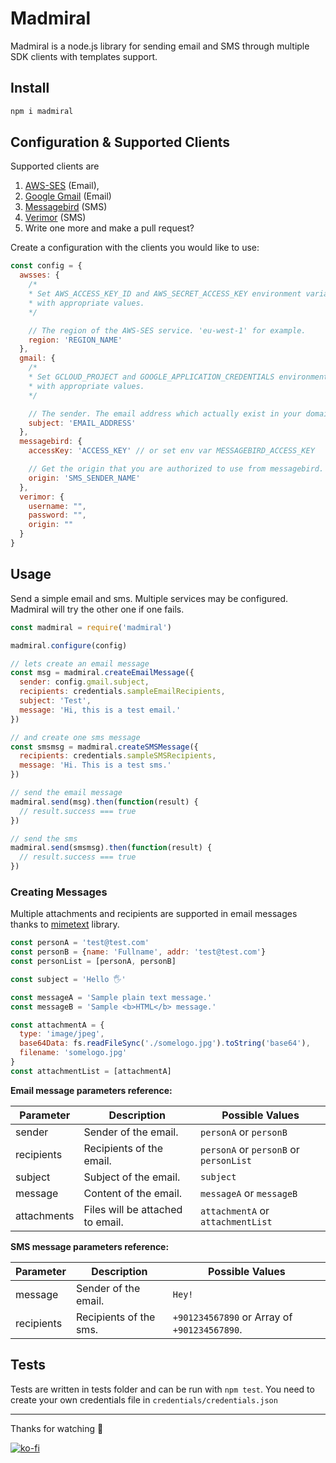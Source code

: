 # Madmiral
Madmiral is a node.js library for sending email and SMS through multiple SDK clients with templates support.

## Install
```sh
npm i madmiral
```

## Configuration & Supported Clients
Supported clients are

1. [AWS-SES][13e5593a] (Email),
2. [Google Gmail][fb6f016b] (Email)
3. [Messagebird][46697165] (SMS)
4. [Verimor](47697165) (SMS)
5. Write one more and make a pull request?

  [13e5593a]: https://aws.amazon.com/ses/ "AWS Simple Email Service"
  [fb6f016b]: https://developers.google.com/gmail/api "Google Gmail API"
  [46697165]: https://messagebird.com/ "Messagebird SMS"
  [47697165]: https://verimor.com.tr "Verimor SMS"

Create a configuration with the clients you would like to use:

```js
const config = {
  awsses: {
    /*
    * Set AWS_ACCESS_KEY_ID and AWS_SECRET_ACCESS_KEY environment variables
    * with appropriate values.
    */

    // The region of the AWS-SES service. 'eu-west-1' for example.
    region: 'REGION_NAME'
  },
  gmail: {
    /*
    * Set GCLOUD_PROJECT and GOOGLE_APPLICATION_CREDENTIALS environment variables
    * with appropriate values.
    */

    // The sender. The email address which actually exist in your domain.
    subject: 'EMAIL_ADDRESS'
  },
  messagebird: {
    accessKey: 'ACCESS_KEY' // or set env var MESSAGEBIRD_ACCESS_KEY

    // Get the origin that you are authorized to use from messagebird.
    origin: 'SMS_SENDER_NAME'
  },
  verimor: {
    username: "",
    password: "",
    origin: ""
  }
}
```

## Usage
Send a simple email and sms. Multiple services may be configured. Madmiral will try the other one if one fails.
```js
const madmiral = require('madmiral')

madmiral.configure(config)

// lets create an email message
const msg = madmiral.createEmailMessage({
  sender: config.gmail.subject,
  recipients: credentials.sampleEmailRecipients,
  subject: 'Test',
  message: 'Hi, this is a test email.'
})

// and create one sms message
const smsmsg = madmiral.createSMSMessage({
  recipients: credentials.sampleSMSRecipients,
  message: 'Hi. This is a test sms.'
})

// send the email message
madmiral.send(msg).then(function(result) {
  // result.success === true
})

// send the sms
madmiral.send(smsmsg).then(function(result) {
  // result.success === true
})
```

### Creating Messages
Multiple attachments and recipients are supported in email messages thanks to [mimetext](https://github.com/muratgozel/MIMEText) library.
```js
const personA = 'test@test.com'
const personB = {name: 'Fullname', addr: 'test@test.com'}
const personList = [personA, personB]

const subject = 'Hello 🖐'

const messageA = 'Sample plain text message.'
const messageB = 'Sample <b>HTML</b> message.'

const attachmentA = {
  type: 'image/jpeg',
  base64Data: fs.readFileSync('./somelogo.jpg').toString('base64'),
  filename: 'somelogo.jpg'
}
const attachmentList = [attachmentA]
```
**Email message parameters reference:**

Parameter  |  Description  |  Possible Values
--|--|--
sender  |  Sender of the email.  |  `personA` or `personB`
recipients  |  Recipients of the email.  |  `personA` or `personB` or `personList`
subject  |  Subject of the email.  |  `subject`
message  |  Content of the email.  |  `messageA` or `messageB`
attachments  |  Files will be attached to email.  |  `attachmentA` or `attachmentList`

**SMS message parameters reference:**

Parameter  |  Description  |  Possible Values
--|--|--
message  |  Sender of the email.  |  `Hey!`
recipients  |  Recipients of the sms.  |  `+901234567890` or Array of `+901234567890`.

## Tests
Tests are written in tests folder and can be run with `npm test`. You need to create your own credentials file in `credentials/credentials.json`

---

Thanks for watching 🐬

[![ko-fi](https://www.ko-fi.com/img/githubbutton_sm.svg)](https://ko-fi.com/F1F1RFO7)

